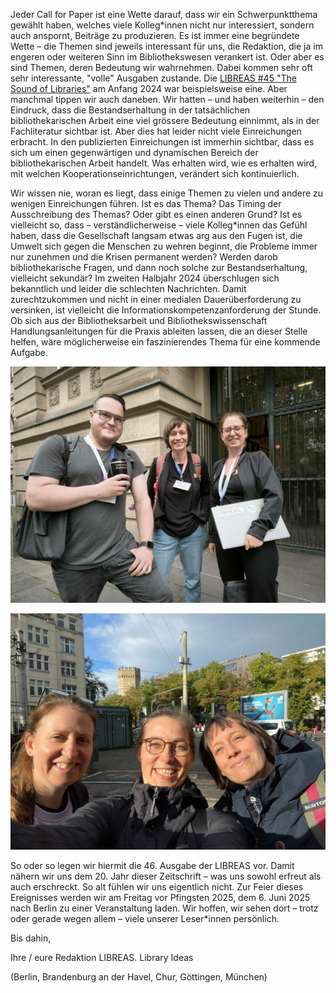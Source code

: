 Jeder Call for Paper ist eine Wette darauf, dass wir ein
Schwerpunktthema gewählt haben, welches viele Kolleg\*innen nicht nur
interessiert, sondern auch anspornt, Beiträge zu produzieren. Es ist
immer eine begründete Wette – die Themen sind jeweils interessant für
uns, die Redaktion, die ja im engeren oder weiteren Sinn im
Bibliothekswesen verankert ist. Oder aber es sind Themen, deren
Bedeutung wir wahrnehmen. Dabei kommen sehr oft sehr interessante,
"volle" Ausgaben zustande. Die [LIBREAS #45 "The Sound of Libraries"](https://libreas.eu/ausgabe45/inhalt/) am Anfang 2024 war
beispielsweise eine. Aber manchmal tippen wir auch daneben. Wir hatten –
und haben weiterhin – den Eindruck, dass die Bestandserhaltung in der
tatsächlichen bibliothekarischen Arbeit eine viel grössere Bedeutung
einnimmt, als in der Fachliteratur sichtbar ist. Aber dies hat leider
nicht viele Einreichungen erbracht. In den publizierten Einreichungen
ist immerhin sichtbar, dass es sich um einen gegenwärtigen und
dynamischen Bereich der bibliothekarischen Arbeit handelt. Was erhalten
wird, wie es erhalten wird, mit welchen Kooperationseinrichtungen,
verändert sich kontinuierlich.

Wir wissen nie, woran es liegt, dass einige Themen zu vielen und andere
zu wenigen Einreichungen führen. Ist es das Thema? Das Timing der
Ausschreibung des Themas? Oder gibt es einen anderen Grund? Ist es
vielleicht so, dass – verständlicherweise – viele Kolleg\*innen das
Gefühl haben, dass die Gesellschaft langsam etwas arg aus den Fugen ist,
die Umwelt sich gegen die Menschen zu wehren beginnt, die Probleme immer
nur zunehmen und die Krisen permanent werden? Werden darob
bibliothekarische Fragen, und dann noch solche zur Bestandserhaltung,
vielleicht sekundär? Im zweiten Halbjahr 2024 überschlugen sich
bekanntlich und leider die schlechten Nachrichten. Damit zurechtzukommen
und nicht in einer medialen Dauerüberforderung zu versinken, ist
vielleicht die Informationskompetenzanforderung der Stunde. Ob sich aus
der Bibliotheksarbeit und Bibliothekswissenschaft Handlungsanleitungen
für die Praxis ableiten lassen, die an dieser Stelle helfen, wäre
möglicherweise ein faszinierendes Thema für eine kommende Aufgabe.

![Abb. 1: Redaktionsorte XXV: Köln, Herbst 2024 (Foto: Andreas Hübner)](img/redaktionsorte_koeln_I_Urheber_Andreas_Huebner.jpg)

![Abb. 2: Redaktionsorte XXV: Köln, Herbst 2024](img/redaktionsorte_koeln_II.jpg) 

So oder so legen wir hiermit die 46. Ausgabe der LIBREAS vor. Damit
nähern wir uns dem 20. Jahr dieser Zeitschrift – was uns sowohl erfreut
als auch erschreckt. So alt fühlen wir uns eigentlich nicht. Zur Feier
dieses Ereignisses werden wir am Freitag vor Pfingsten 2025, dem 6. Juni
2025 nach Berlin zu einer Veranstaltung laden. Wir hoffen, wir sehen
dort – trotz oder gerade wegen allem – viele unserer Leser\*innen
persönlich.

Bis dahin,

Ihre / eure Redaktion LIBREAS. Library Ideas

(Berlin, Brandenburg an der Havel, Chur, Göttingen, München)
